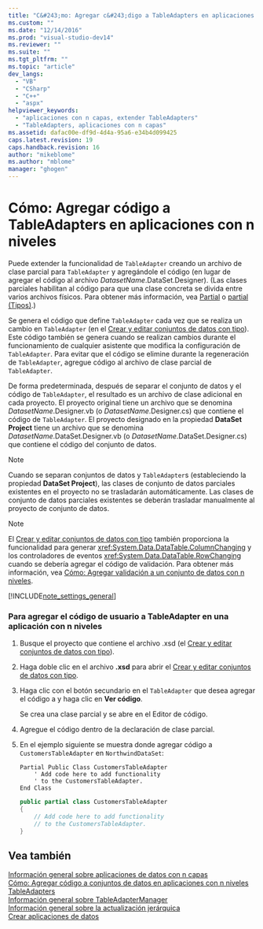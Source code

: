 ```yaml
---
title: "C&#243;mo: Agregar c&#243;digo a TableAdapters en aplicaciones con n niveles | Microsoft Docs"
ms.custom: ""
ms.date: "12/14/2016"
ms.prod: "visual-studio-dev14"
ms.reviewer: ""
ms.suite: ""
ms.tgt_pltfrm: ""
ms.topic: "article"
dev_langs: 
  - "VB"
  - "CSharp"
  - "C++"
  - "aspx"
helpviewer_keywords: 
  - "aplicaciones con n capas, extender TableAdapters"
  - "TableAdapters, aplicaciones con n capas"
ms.assetid: dafac00e-df9d-4d4a-95a6-e34b4d099425
caps.latest.revision: 19
caps.handback.revision: 16
author: "mikeblome"
ms.author: "mblome"
manager: "ghogen"
---
```

# C&#243;mo: Agregar c&#243;digo a TableAdapters en aplicaciones con n niveles
Puede extender la funcionalidad de `TableAdapter` creando un archivo de clase parcial para `TableAdapter` y agregándole el código \(en lugar de agregar el código al archivo *DatasetName*.DataSet.Designer\).  \(Las clases parciales habilitan al código para que una clase concreta se divida entre varios archivos físicos.  Para obtener más información, vea [Partial](/dotnet/visual-basic/language-reference/modifiers/partial) o [partial \(Tipos\)](/dotnet/csharp/language-reference/keywords/partial-type).\)  
  
 Se genera el código que define `TableAdapter` cada vez que se realiza un cambio en `TableAdapter` \(en el [Crear y editar conjuntos de datos con tipo](../data-tools/creating-and-editing-typed-datasets.md)\).  Este código también se genera cuando se realizan cambios durante el funcionamiento de cualquier asistente que modifica la configuración de `TableAdapter`.  Para evitar que el código se elimine durante la regeneración de `TableAdapter`, agregue código al archivo de clase parcial de `TableAdapter`.  
  
 De forma predeterminada, después de separar el conjunto de datos y el código de `TableAdapter`, el resultado es un archivo de clase adicional en cada proyecto.  El proyecto original tiene un archivo que se denomina *DatasetName*.Designer.vb \(o *DatasetName*.Designer.cs\) que contiene el código de `TableAdapter`.  El proyecto designado en la propiedad **DataSet Project** tiene un archivo que se denomina *DatasetName*.DataSet.Designer.vb \(o *DatasetName*.DataSet.Designer.cs\) que contiene el código del conjunto de datos.  
  
> [!NOTE]
>  Cuando se separan conjuntos de datos y `TableAdapter`s \(estableciendo la propiedad **DataSet Project**\), las clases de conjunto de datos parciales existentes en el proyecto no se trasladarán automáticamente.  Las clases de conjunto de datos parciales existentes se deberán trasladar manualmente al proyecto de conjunto de datos.  
  
> [!NOTE]
>  El [Crear y editar conjuntos de datos con tipo](../data-tools/creating-and-editing-typed-datasets.md) también proporciona la funcionalidad para generar <xref:System.Data.DataTable.ColumnChanging> y los controladores de eventos <xref:System.Data.DataTable.RowChanging> cuando se debería agregar el código de validación.  Para obtener más información, vea [Cómo: Agregar validación a un conjunto de datos con n niveles](../data-tools/add-validation-to-an-n-tier-dataset.md).  
  
 [!INCLUDE[note_settings_general](../data-tools/includes/note_settings_general_md.md)]  
  
### Para agregar el código de usuario a TableAdapter en una aplicación con n niveles  
  
1.  Busque el proyecto que contiene el archivo .xsd \(el [Crear y editar conjuntos de datos con tipo](../data-tools/creating-and-editing-typed-datasets.md)\).  
  
2.  Haga doble clic en el archivo **.xsd** para abrir el [Crear y editar conjuntos de datos con tipo](../data-tools/creating-and-editing-typed-datasets.md).  
  
3.  Haga clic con el botón secundario en el `TableAdapter` que desea agregar el código a y haga clic en **Ver código**.  
  
     Se crea una clase parcial y se abre en el Editor de código.  
  
4.  Agregue el código dentro de la declaración de clase parcial.  
  
5.  En el ejemplo siguiente se muestra donde agregar código a `CustomersTableAdapter` en `NorthwindDataSet`:  
  
    ```vb#  
    Partial Public Class CustomersTableAdapter  
        ' Add code here to add functionality   
        ' to the CustomersTableAdapter.  
    End Class  
    ```  
  
    ```c#  
    public partial class CustomersTableAdapter  
    {  
        // Add code here to add functionality  
        // to the CustomersTableAdapter.  
    }  
    ```  
  
## Vea también  
 [Información general sobre aplicaciones de datos con n capas](../data-tools/n-tier-data-applications-overview.md)   
 [Cómo: Agregar código a conjuntos de datos en aplicaciones con n niveles](../data-tools/add-code-to-datasets-in-n-tier-applications.md)   
 [TableAdapters](../Topic/TableAdapters.md)   
 [Información general sobre TableAdapterManager](../Topic/TableAdapterManager%20Overview.md)   
 [Información general sobre la actualización jerárquica](../Topic/Hierarchical%20Update%20Overview.md)   
 [Crear aplicaciones de datos](../data-tools/creating-data-applications.md)